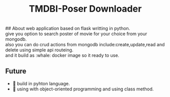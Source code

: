 <div align="center">  
  <h1> TMDBI-Poser Downloader</h1>
</div>
<br>
  ## About
  web application based on flask writting in python.<br/>
  give you option to search poster of movie for your choice from your mongodb.<br/>
  also you can do crud actions from mongodb include:create,update,read and delete using simple api routeing.<br/>
  and it build as :whale: docker image so it ready to use.<br/> 
 
 ## Future
 * :rocket: build in pyhton language.
 * :rocket: using with object-oriented programming and using class method.
 
 

